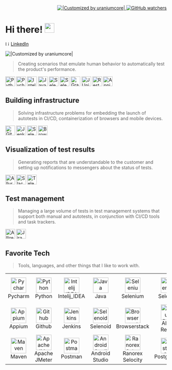 <p align="right">
<a href="https://visitor-badge-reloaded.herokuapp.com/badge?page_id=uraniumcore.uraniumcore238&color=55acb7&style=flat&logo=Github&text=Hello_Visitors!">
  <img title="|Customized by uraniumcore|" src="https://visitor-badge-reloaded.herokuapp.com/badge?page_id=uraniumcore.uraniumcore238&color=55acb7&style=flat&logo=Github&text=visitors"/>
  <img title="|Customized by uraniumcore|" alt="GitHub watchers" src="https://img.shields.io/github/watchers/uraniumcore238/uraniumcore238?color=55acb7&logo=github">
</a>
</p>

# Hi there! <img src="avatars/wave.gif" width="30px">
<img src="avatars/LinkedIn.svg" alt="LinkedIn" width="13">  [LinkedIn](http://linkedin.com/in/sergei-tolmachev) 

[comment]: <> (## Autotests development)
<p align="left">    
    <img title="|Customized by uraniumcore|" src="https://readme-typing-svg.herokuapp.com?color=000000&font=Arial&size=14&center=false&vCenter=false&lines=Autotests+development">
</p>

> Creating scenarios that emulate human behavior to automatically test the product's performance.

<img src="avatars/Python.svg" alt="Python" width="30">  <img src="avatars/Pycharm.svg" alt="Pycharm" width="30">  <img src="avatars/Intelij_IDEA.svg" alt="IntelliJ IDEA" width="30">  <img src="avatars/Java.svg" alt="Java" width="30">  <img src="avatars/Selenium.svg" alt="Selenium" width="30">  <img src="avatars/Selenide.svg" alt="Selenide" width="30">  <img src="avatars/Gradle.svg" alt="Gradle" width="30">  <img src="avatars/JUnit5.svg" alt="JUnit5" width="30">  <img src="avatars/Rest-Assured.svg" alt="Rest-Assured" width="30">  <img src="avatars/Appium.svg" alt="Appium" width="30"> 

## Building infrastructure

> Solving infrastructure problems for embedding the launch of autotests in CI/CD, containerization of browsers and mobile devices.

<img src="avatars/Github.svg" alt="Github" width="30">  <img src="avatars/Jenkins.svg" alt="Jenkins" width="30">  <img src="avatars/Selenoid.svg" alt="Selenoid" width="30">  <img src="avatars/Browserstack.svg" alt="Browserstack" width="30"> 

## Visualization of test results

> Generating reports that are understandable to the customer and setting up notifications to messengers about the status of tests.

<img src="avatars/Allure_Report.svg" alt="Allure_report" width="30">  <img src="avatars/Slack.svg" alt="Slack" width="30">  <img src="avatars/Telegram.svg" alt="Telegram" width="30"> 

## Test management

> Managing a large volume of tests in test management systems that support both manual and autotests, in conjunction with CI/CD tools and task trackers.

<img src="avatars/Allure_EE.svg" alt="Allire_EE" width="30">  <img src="avatars/Jira.svg" alt="Jira" width="30"> 





<h2 align="left" id="uraniumcore238">Favorite Tech</h2>

> Tools, languages, and other things that I like to work with.

<table>
  <tr>
    <td align="center" width="96">
      <a href="#uraniumcore238">
        <img src="./avatars/Pycharm.svg" width="48" height="48" alt="Pycharm" />
      </a>
      <br>Pycharm
    </td>
    <td align="center" width="96">
      <a href="#uraniumcore238">
        <img src="./avatars/Python.svg" width="48" height="48" alt="Python" />
      </a>
      <br>Python
    </td>
    <td align="center" width="96">
      <a href="#uraniumcore238">
        <img src="./avatars/Intelij_IDEA.svg" width="48" height="48" alt="Intelij IDEA" />
      </a>
      <br>Intelij_IDEA
    </td>
    <td align="center" width="96">
      <a href="#uraniumcore238">
        <img src="./avatars/Java.svg" width="48" height="48" alt="Java" />
      </a>
      <br>Java
    </td>
    <td align="center" width="96">
      <a href="#uraniumcore238">
        <img src="./avatars/Selenium.svg" width="48" height="48" alt="Selenium" />
      </a>
      <br>Selenium
    </td>
    <td align="center" width="96">
      <a href="#uraniumcore238">
        <img src="./avatars/Selenide.svg" width="48" height="48" alt="Selenide" />
      </a>
      <br>Selenide
    </td>
    <td align="center" width="96">
      <a href="#uraniumcore238" >
        <img src="./avatars/Gradle.svg" width="48" height="48" alt="Gradle" />
      </a>
      <br>Gradle
    </td>
    <td align="center" width="96">
      <a href="#uraniumcore238">
        <img src="./avatars/JUnit5.svg" width="48" height="48" alt="JUnit5" />
      </a>
      <br>JUnit5
    </td>
    <td align="center" width="96">
      <a href="#uraniumcore238">
        <img src="./avatars/Rest-Assured.svg" width="48" height="48" alt="Rest-Assured" />
      </a>
      <br>Rest-Assured
    </td>
  </tr>
  <tr>
    <td align="center" width="96"> 
      <a href="#uraniumcore238" >
        <img src="./avatars/Appium.svg" width="48" height="48" alt="Appium" />
      </a>
      <br>Appium
    </td>
    <td align="center" width="96">
      <a href="#uraniumcore238" >
        <img src="avatars/Github.svg" width="48" height="48" alt="Github" />
      </a>
      <br>Github
    </td>
    <td align="center"  width="96">
      <a href="#uraniumcore238">
        <img src="./avatars/Jenkins.svg" width="48" height="48" alt="Jenkins" />
      </a>
      <br>Jenkins
    </td>
    <td align="center"  width="96">
      <a href="#uraniumcore238">
        <img src="./avatars/Selenoid.svg" width="48" height="48" alt="Selenoid" />
      </a>
      <br>Selenoid
    </td>
    <td align="center" width="96">
      <a href="#uraniumcore238">
        <img src="./avatars/Browserstack.svg" width="48" height="48" alt="Browserstack" />
      </a>
      <br>Browserstack
    </td>
    <td align="center"  width="96">
      <a href="#uraniumcore238">
        <img src="./avatars/Allure_Report.svg" width="48" height="48" alt="Allure ReportL" />
      </a>
      <br>Allure Report
    </td>
    <td align="center" width="96">
      <a href="#uraniumcore238" >
        <img src="./avatars/Slack.svg" width="48" height="48" alt="Slack" />
      </a>
      <br>Slack
    </td>
    <td align="center" width="96">
      <a href="#uraniumcore238" >
        <img src="./avatars/Telegram.svg" width="48" height="48" alt="Telegram" />
      </a>
      <br>Telegram
    </td>
    <td align="center" width="96">
      <a href="#uraniumcore238" >
        <img src="./avatars/Allure_EE.svg" width="48" height="48" alt="Allure TestOps" />
      </a>
      <br>Allure TestOps
    </td>
  </tr>
  <tr>
    <td align="center" width="96">
      <a href="#uraniumcore238" >
        <img src="./avatars/Maven.svg" width="48" height="48" alt="Maven" />
      </a>
      <br>Maven
    </td>
    <td align="center" width="96">
      <a href="#uraniumcore238" >
        <img src="./avatars/Jmeter.svg" width="48" height="48" alt="Apache JMeter" />
      </a>
      <br>Apache JMeter
    </td>
    <td align="center" width="96">
      <a href="#uraniumcore238" >
        <img src="./avatars/Postman.svg" width="48" height="48" alt="Postman" />
      </a>
      <br>Postman
    </td>
    <td align="center" width="96">
      <a href="#uraniumcore238" >
        <img src="./avatars/Android_studio.svg" width="48" height="48" alt="Android Studio" />
      </a>
      <br>Android Studio
    </td>
    <td align="center" width="96">
      <a href="#uraniumcore238" >
        <img src="./avatars/Ranorex_Selocity.svg" width="48" height="48" alt="Ranorex Selocity" />
      </a>
      <br>Ranorex Selocity
    </td>
    <td align="center" width="96">
      <a href="#uraniumcore238" >
        <img src="./avatars/Postgresql.svg" width="48" height="48" alt="PostgreSQL" />
      </a>
      <br>PostgreSQL
    </td>
    <td align="center" width="96">
      <a href="#uraniumcore238" >
<!--         <img src="./avatars/" width="48" height="48" alt="" /> -->
      </a>
      <br>
    </td>
    <td align="center" width="96">
      <a href="#uraniumcore238" >
<!--         <img src="./avatars/" width="48" height="48" alt="" /> -->
      </a>
      <br>
    </td>
    </td>
    <td align="center" width="96">
      <a href="#uraniumcore238" >
<!--         <img src="./avatars/" width="48" height="48" alt="" /> -->
      </a>
      <br>
    </td>
  </tr>
</table>






